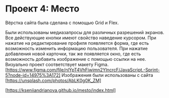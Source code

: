 # Проект 4: Место
Вёрстка сайта была сделана с помощью Grid и Flex.

Были использованы медиазапросы для различных разрешений экранов.
Все действующие кнопки имеют свойство наведение курсором. 
При нажатие на редактирование профиля появляется форма, где есть возможность изменить информацию пользователя.
При нажатие добавления новой карточки, так же появляется окно, где есть возможность добавить изображение с помощью ссылки на нее.
Визуально проект соответствует макету Figma.
[https://www.figma.com/file/nlYpT4VhFiwimn2YlncrcF/JavaScript.-Sprint-5?node-id=14975%3A172]
Изображения были использованы с сайта [https://unsplash.com/photos/AbLK0g0K_ZM]

[https://kseniiandrianova.github.io/mesto/index.html]
